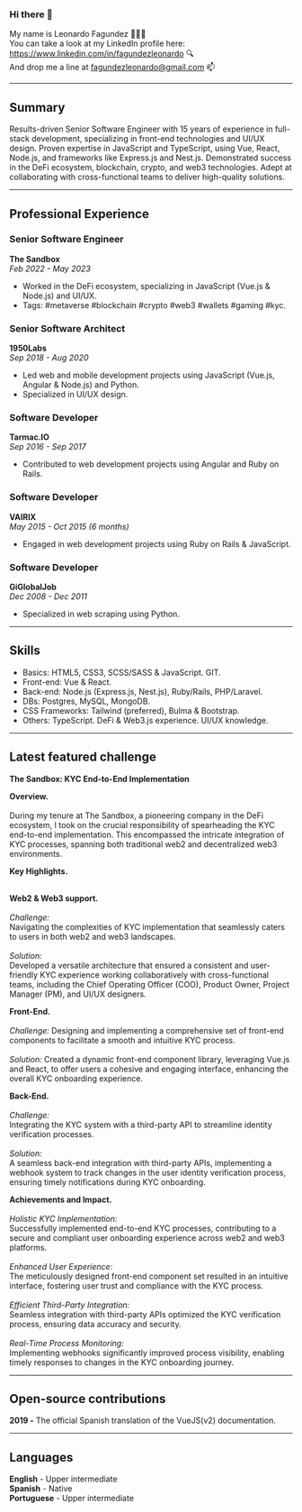 ### Hi there 👋

<!--
**lfgdzuy/lfgdzuy** is a ✨ _special_ ✨ repository because its `README.md` (this file) appears on your GitHub profile.

Here are some ideas to get you started:

- 🔭 I’m currently working on ...
- 🌱 I’m currently learning ...
- 👯 I’m looking to collaborate on ...
- 🤔 I’m looking for help with ...
- 💬 Ask me about ...
- 📫 How to reach me: ...
- 😄 Pronouns: ...
- ⚡ Fun fact: ...
-->

My name is Leonardo Fagundez 🙋🏻‍♂️ <br>
You can take a look at my LinkedIn profile here: https://www.linkedin.com/in/fagundezleonardo 🔍 <br>
And drop me a line at fagundezleonardo@gmail.com 📫

---

## Summary

Results-driven Senior Software Engineer with 15 years of experience in full-stack development, specializing in front-end technologies and UI/UX design. Proven expertise in JavaScript and TypeScript, using Vue, React, Node.js, and frameworks like Express.js and Nest.js. Demonstrated success in the DeFi ecosystem, blockchain, crypto, and web3 technologies. Adept at collaborating with cross-functional teams to deliver high-quality solutions.

---

## Professional Experience

### **Senior Software Engineer**
**The Sandbox**  
*Feb 2022 - May 2023*  
- Worked in the DeFi ecosystem, specializing in JavaScript (Vue.js & Node.js) and UI/UX.
- Tags: #metaverse #blockchain #crypto #web3 #wallets #gaming #kyc.

### **Senior Software Architect**
**1950Labs**  
*Sep 2018 - Aug 2020*  
- Led web and mobile development projects using JavaScript (Vue.js, Angular & Node.js) and Python.
- Specialized in UI/UX design.

### **Software Developer**
**Tarmac.IO**  
*Sep 2016 - Sep 2017*  
- Contributed to web development projects using Angular and Ruby on Rails.

### **Software Developer**
**VAIRIX**  
*May 2015 - Oct 2015 (6 months)*  
- Engaged in web development projects using Ruby on Rails & JavaScript.

### **Software Developer**
**GiGlobalJob**  
*Dec 2008 - Dec 2011*  
- Specialized in web scraping using Python.

---

## Skills

- Basics: HTML5, CSS3, SCSS/SASS & JavaScript. GIT.
- Front-end: Vue & React.
- Back-end: Node.js (Express.js, Nest.js), Ruby/Rails, PHP/Laravel.
- DBs: Postgres, MySQL, MongoDB.
- CSS Frameworks: Tailwind (preferred), Bulma & Bootstrap.
- Others: TypeScript. DeFi & Web3.js experience. UI/UX knowledge.

---

## Latest featured challenge

**The Sandbox: KYC End-to-End Implementation**

**Overview.** <br><br>
During my tenure at The Sandbox, a pioneering company in the DeFi ecosystem, I took on the crucial responsibility of spearheading the KYC end-to-end implementation. This encompassed the intricate integration of KYC processes, spanning both traditional web2 and decentralized web3 environments.

**Key Highlights.** <br><br>

**Web2 & Web3 support.** <br><br>
*Challenge:* <br> Navigating the complexities of KYC implementation that seamlessly caters to users in both web2 and web3 landscapes. <br><br>
*Solution:* <br> Developed a versatile architecture that ensured a consistent and user-friendly KYC experience working collaboratively with cross-functional teams, including the Chief Operating Officer (COO), Product Owner, Project Manager (PM), and UI/UX designers.

**Front-End.** <br><br>
*Challenge:* Designing and implementing a comprehensive set of front-end components to facilitate a smooth and intuitive KYC process. <br><br>
*Solution:* Created a dynamic front-end component library, leveraging Vue.js and React, to offer users a cohesive and engaging interface, enhancing the overall KYC onboarding experience.

**Back-End.** <br><br>
*Challenge:* <br> Integrating the KYC system with a third-party API to streamline identity verification processes. <br><br>
*Solution:* <br> A seamless back-end integration with third-party APIs, implementing a webhook system to track changes in the user identity verification process, ensuring timely notifications during KYC onboarding.

**Achievements and Impact.** <br><br>
*Holistic KYC Implementation:* <br> Successfully implemented end-to-end KYC processes, contributing to a secure and compliant user onboarding experience across web2 and web3 platforms. <br><br>
*Enhanced User Experience:* <br> The meticulously designed front-end component set resulted in an intuitive interface, fostering user trust and compliance with the KYC process. <br><br>
*Efficient Third-Party Integration:* <br> Seamless integration with third-party APIs optimized the KYC verification process, ensuring data accuracy and security. <br><br>
*Real-Time Process Monitoring:* <br> Implementing webhooks significantly improved process visibility, enabling timely responses to changes in the KYC onboarding journey.

---

## Open-source contributions

**2019 -** The official Spanish translation of the VueJS(v2) documentation.

---

## Languages

**English** - Upper intermediate <br>
**Spanish** - Native <br>
**Portuguese** - Upper intermediate <br>
